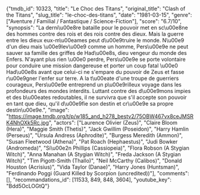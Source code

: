 {"tmdb_id": 10323, "title": "Le Choc des Titans", "original_title": "Clash of the Titans", "slug_title": "le-choc-des-titans", "date": "1981-03-15", "genre": ["Aventure / Familial / Fantastique / Science-Fiction"], "score": "6.7/10", "synopsis": "La derni\u00e8re bataille pour le pouvoir met en sc\u00e8ne des hommes contre des rois et des rois contre des dieux. Mais la guerre entre les dieux eux-m\u00eames peut d\u00e9truire le monde. N\u00e9 d'un dieu mais \u00e9lev\u00e9 comme un homme, Pers\u00e9e ne peut sauver sa famille des griffes de Had\u00e8s, dieu vengeur du monde des Enfers. N'ayant plus rien \u00e0 perdre, Pers\u00e9e se porte volontaire pour conduire une mission dangereuse et porter un coup fatal \u00e0 Had\u00e8s avant que celui-ci ne s'empare du pouvoir de Zeus et fasse r\u00e9gner l'enfer sur terre. A la t\u00eate d'une troupe de guerriers courageux, Pers\u00e9e entreprend un p\u00e9rilleux voyage dans les profondeurs des mondes interdits. Luttant contre des d\u00e9mons impies et des b\u00eates redoutables, il ne survivra que s'il accepte son pouvoir en tant que dieu, qu'il d\u00e9fie son destin et cr\u00e9e sa propre destin\u00e9e.", "image": "https://image.tmdb.org/t/p/w185_and_h278_bestv2/75OBW467vx8ceJMSRK4NhOXk5Rc.jpg", "actors": ["Laurence Olivier (Zeus)", "Claire Bloom (Hera)", "Maggie Smith (Thetis)", "Jack Gwillim (Poseidon)", "Harry Hamlin (Perseus)", "Ursula Andress (Aphrodite)", "Burgess Meredith (Ammon)", "Susan Fleetwood (Athena)", "Pat Roach (Hephaestus)", "Judi Bowker (Andromeda)", "Si\u00e2n Phillips (Cassiopeia)", "Flora Robson (A Stygian Witch)", "Anna Manahan (A Stygian Witch)", "Freda Jackson (A Stygian Witch)", "Tim Pigott-Smith (Thallo)", "Neil McCarthy (Calibos)", "Donald Houston (Acrisius)", "Vida Taylor (Danae)", "Harry Jones (Huntsman)", "Ferdinando Poggi (Guard Killed by Scorpion (uncredited))"], "comments": [], "recommandations_id": [11533, 849, 848, 3604], "youtube_key": "Bdd5OcLOGtQ"}